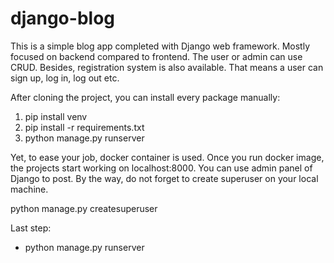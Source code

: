 # django-blog

This is a simple blog app completed with Django web framework. Mostly focused on backend compared to frontend. The user or admin can use CRUD. Besides, registration system is also available. That means a user can sign up, log in, log out etc.


After cloning the project, you can install every package manually:
  1) pip install venv
  2) pip install -r requirements.txt
  3) python manage.py runserver

Yet, to ease your job, docker container is used. Once you run docker image, the projects start working on localhost:8000.
You can use admin panel of Django to post. By the way, do not forget to create superuser on your local machine.

python manage.py createsuperuser

Last step:
  - python manage.py runserver
  
 
 


